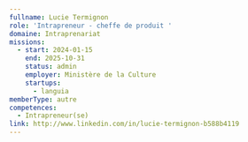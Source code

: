 ```yaml
---
fullname: Lucie Termignon
role: 'Intrapreneur - cheffe de produit '
domaine: Intraprenariat
missions:
  - start: 2024-01-15
    end: 2025-10-31
    status: admin
    employer: Ministère de la Culture
    startups:
      - languia
memberType: autre
competences:
  - Intrapreneur(se)
link: http://www.linkedin.com/in/lucie-termignon-b588b4119
---
```

